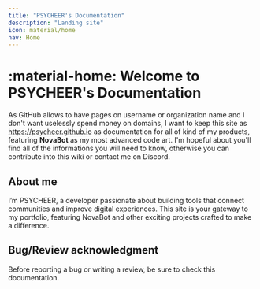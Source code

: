 ```yaml
---
title: "PSYCHEER's Documentation"
description: "Landing site"
icon: material/home
nav: Home
---
```

# :material-home: Welcome to PSYCHEER's Documentation

As GitHub allows to have pages on username or organization name and I don't want uselessly spend money on domains, I want to keep this site as https://psycheer.github.io as documentation for all of kind of my products, featuring **NovaBot** as my most advanced code art.
I'm hopeful about you'll find all of the informations you will need to know, otherwise you can contribute into this wiki or contact me on Discord.

## About me
I’m PSYCHEER, a developer passionate about building tools that connect communities and improve digital experiences. This site is your gateway to my portfolio, featuring NovaBot and other exciting projects crafted to make a difference.

## Bug/Review acknowledgment
Before reporting a bug or writing a review, be sure to check this documentation.
